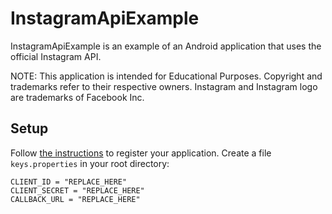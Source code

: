 # InstagramApiExample

InstagramApiExample is an example of an Android application that uses the official Instagram API.

NOTE: This application is intended for Educational Purposes. Copyright and trademarks refer to their respective owners. Instagram and Instagram logo are trademarks of Facebook Inc.

## Setup

Follow [the instructions](https://developers.facebook.com/docs/instagram-basic-display-api/getting-started) to register your application. Create a file `keys.properties` in your root directory:
```
CLIENT_ID = "REPLACE_HERE"
CLIENT_SECRET = "REPLACE_HERE"
CALLBACK_URL = "REPLACE_HERE"
```
